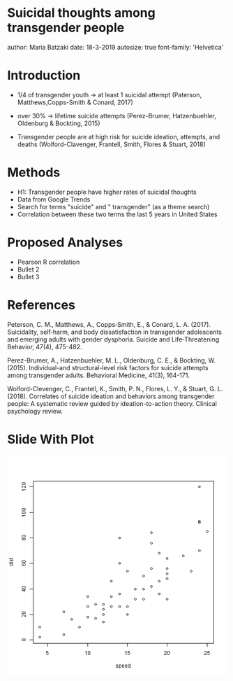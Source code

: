 Suicidal thoughts among transgender people
========================================================
author: Maria Batzaki
date: 18-3-2019
autosize: true
font-family: 'Helvetica'


Introduction
========================================================


- 1/4 of transgender youth -> at least 1 suicidal attempt (Paterson, Matthews,Copps-Smith & Conard, 2017)

- over 30% -> lifetime suicide attempts (Perez-Brumer, Hatzenbuehler, Oldenburg & Bockting, 2015)

- Transgender people are at high risk for suicide ideation, attempts, and deaths (Wolford-Clavenger, Frantell, Smith, Flores & Stuart, 2018) 



Methods
========================================================
- H1: Transgender people have higher rates of suicidal thoughts
- Data from Google Trends
- Search for terms "suicide" and " transgender" (as a theme search)
- Correlation between these two terms the last 5 years in United States

Proposed Analyses
========================================================

- Pearson R correlation
- Bullet 2  
- Bullet 3

References 
========================================================

 Peterson, C. M., Matthews, A., Copps‐Smith, E., & Conard, L. A. (2017).   Suicidality, self‐harm, and body dissatisfaction in transgender adolescents and emerging adults with gender dysphoria. Suicide and Life‐Threatening Behavior, 47(4), 475-482.
 
 Perez-Brumer, A., Hatzenbuehler, M. L., Oldenburg, C. E., & Bockting, W. (2015). Individual-and structural-level risk factors for suicide attempts among transgender adults. Behavioral Medicine, 41(3), 164-171.
 
 Wolford-Clevenger, C., Frantell, K., Smith, P. N., Flores, L. Y., & Stuart, G. L. (2018). Correlates of suicide ideation and behaviors among transgender people: A systematic review guided by ideation-to-action theory. Clinical psychology review.


Slide With Plot
========================================================

![plot of chunk unnamed-chunk-1](index-figure/unnamed-chunk-1-1.png)
